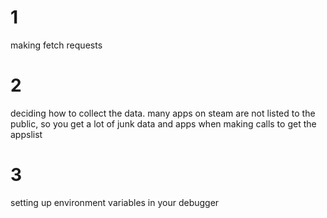 # 1 
making fetch requests
# 2
deciding how to collect the data. many apps on steam are not listed to the public, 
so you get a lot of junk data and apps when making calls to get the appslist
# 3 
setting up environment variables in your debugger